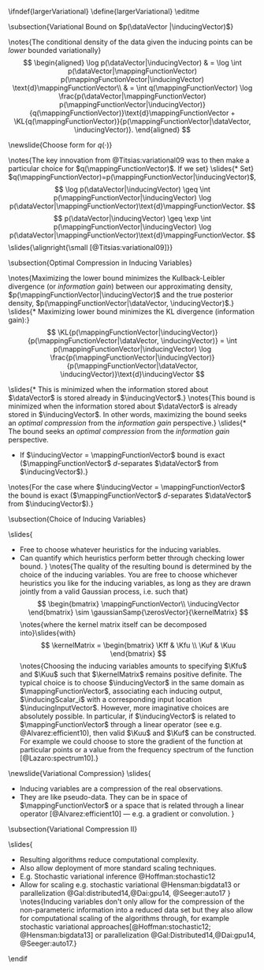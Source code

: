 \ifndef{largerVariational}
\define{largerVariational}
\editme

\subsection{Variational Bound on $p(\dataVector |\inducingVector)$}

\notes{The conditional density of the data given the inducing points can be *lower* bounded variationally}
$$
\begin{aligned}
    \log p(\dataVector|\inducingVector) & = \log \int p(\dataVector|\mappingFunctionVector) p(\mappingFunctionVector|\inducingVector) \text{d}\mappingFunctionVector\\ & = \int q(\mappingFunctionVector) \log \frac{p(\dataVector|\mappingFunctionVector) p(\mappingFunctionVector|\inducingVector)}{q(\mappingFunctionVector)}\text{d}\mappingFunctionVector + \KL{q(\mappingFunctionVector)}{p(\mappingFunctionVector|\dataVector, \inducingVector)}.
\end{aligned}
$$


\newslide{Choose form for $q(\cdot)$}

\notes{The key innovation from @Titsias:variational09 was to then make a particular choice for $q(\mappingFunctionVector)$. If we set}
\slides{* Set} $q(\mappingFunctionVector)=p(\mappingFunctionVector|\inducingVector)$,
  $$
  \log p(\dataVector|\inducingVector) \geq \int p(\mappingFunctionVector|\inducingVector) \log p(\dataVector|\mappingFunctionVector)\text{d}\mappingFunctionVector.
  $$
  $$
  p(\dataVector|\inducingVector) \geq \exp \int p(\mappingFunctionVector|\inducingVector) \log p(\dataVector|\mappingFunctionVector)\text{d}\mappingFunctionVector.
  $$
\slides{\alignright{\small [@Titsias:variational09]}}

\subsection{Optimal Compression in Inducing Variables}

\notes{Maximizing the lower bound minimizes the Kullback-Leibler divergence (or *information gain*) between our approximating density, $p(\mappingFunctionVector|\inducingVector)$ and the true posterior density, $p(\mappingFunctionVector|\dataVector, \inducingVector)$.}
\slides{* Maximizing lower bound minimizes the KL divergence (information gain):}
  $$
  \KL{p(\mappingFunctionVector|\inducingVector)}{p(\mappingFunctionVector|\dataVector, \inducingVector)} = \int p(\mappingFunctionVector|\inducingVector) \log \frac{p(\mappingFunctionVector|\inducingVector)}{p(\mappingFunctionVector|\dataVector, \inducingVector)}\text{d}\inducingVector
  $$

\slides{* This is minimized when the information stored about $\dataVector$ is stored already in $\inducingVector$.}
\notes{This bound is minimized when the information stored about $\dataVector$ is already stored in $\inducingVector$. In other words, maximizing the bound seeks an *optimal compression* from the *information gain* perspective.}
\slides{* The bound seeks an *optimal compression* from the *information gain* perspective.
* If $\inducingVector = \mappingFunctionVector$ bound is exact ($\mappingFunctionVector$ $d$-separates $\dataVector$ from $\inducingVector$).}

\notes{For the case where $\inducingVector = \mappingFunctionVector$ the bound is exact ($\mappingFunctionVector$ $d$-separates $\dataVector$ from $\inducingVector$).}

\subsection{Choice of Inducing Variables}

\slides{
* Free to choose whatever heuristics for the inducing variables.
* Can quantify which heuristics perform better through checking lower bound.
}
\notes{The quality of the resulting bound is determined by the choice of the inducing variables. You are free to choose whichever heuristics you like for the inducing variables, as long as they are drawn jointly from a valid Gaussian process, i.e. such that}
$$
\begin{bmatrix}
\mappingFunctionVector\\
\inducingVector
\end{bmatrix} \sim \gaussianSamp{\zerosVector}{\kernelMatrix}
$$
\notes{where the kernel matrix itself can be decomposed into}\slides{with}
$$
\kernelMatrix =
\begin{bmatrix}
\Kff & \Kfu \\
\Kuf & \Kuu
\end{bmatrix}
$$
\notes{Choosing the inducing variables amounts to specifying $\Kfu$ and $\Kuu$ such that $\kernelMatrix$ remains positive definite. The typical choice is to choose $\inducingVector$ in the same domain as $\mappingFunctionVector$, associating each inducing output, $\inducingScalar_i$ with a corresponding input location $\inducingInputVector$. However, more imaginative choices are absolutely possible. In particular, if $\inducingVector$ is related to $\mappingFunctionVector$ through a linear operator (see e.g. @Alvarez:efficient10), then valid $\Kuu$ and $\Kuf$ can be constructed. For example we could choose to store the gradient of the function at particular points or a value from the frequency spectrum of the function [@Lazaro:spectrum10].}

\newslide{Variational Compression}
\slides{
* Inducing variables are a compression of the real observations.
* They are like pseudo-data. They can be in space of $\mappingFunctionVector$ or a space that is related through a linear operator [@Alvarez:efficient10] — e.g. a gradient or convolution.
}

\subsection{Variational Compression II}

\slides{
* Resulting algorithms reduce computational complexity.
* Also allow deployment of more standard scaling techniques. 
* E.g. Stochastic variational inference @Hoffman:stochastic12
* Allow for scaling e.g. stochastic variational @Hensman:bigdata13 or parallelization @Gal:distributed14,@Dai:gpu14, @Seeger:auto17
}
\notes{Inducing variables don't only allow for the compression of the non-parameteric information into a reduced data set but they also allow for computational scaling of the algorithms through, for example stochastic variational approaches[@Hoffman:stochastic12; @Hensman:bigdata13] or parallelization @Gal:Distributed14,@Dai:gpu14, @Seeger:auto17.}


\endif
